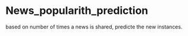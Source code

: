 # News_popularith_prediction
based on number of times a news is shared, predicte the new instances.
